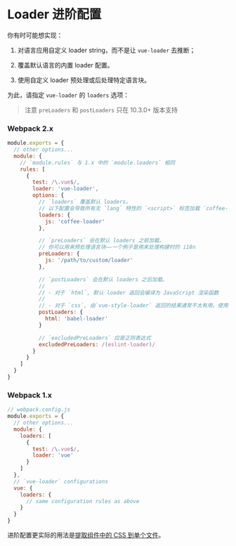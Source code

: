 # Loader 进阶配置

你有时可能想实现：

1. 对语言应用自定义 loader string，而不是让 `vue-loader` 去推断；

2. 覆盖默认语言的内置 loader 配置。

3. 使用自定义 loader 预处理或后处理特定语言块。

为此，请指定 `vue-loader` 的 `loaders` 选项：

> 注意 `preLoaders` 和 `postLoaders` 只在 10.3.0+ 版本支持

### Webpack 2.x

``` js
module.exports = {
  // other options...
  module: {
    // `module.rules` 与 1.x 中的 `module.loaders` 相同
    rules: [
      {
        test: /\.vue$/,
        loader: 'vue-loader',
        options: {
          // `loaders` 覆盖默认 loaders。
          // 以下配置会导致所有无 `lang` 特性的 `<script>` 标签加载 `coffee-loader`
          loaders: {
            js: 'coffee-loader'
          },

          // `preLoaders` 会在默认 loaders 之前加载。
          // 你可以用来预处理语言块——一个例子是用来处理构建时的 i18n
          preLoaders: {
            js: '/path/to/custom/loader'
          },

          // `postLoaders` 会在默认 loaders 之后加载。
          //
          // - 对于 `html`, 默认 loader 返回会编译为 JavaScript 渲染函数
          //
          // - 对于 `css`, 由`vue-style-loader` 返回的结果通常不太有用。使用 PostCSS 插件将会是更好的选择。
          postLoaders: {
            html: 'babel-loader'
          }

          // `excludedPreLoaders` 应是正则表达式
          excludedPreLoaders: /(eslint-loader)/
        }
      }
    ]
  }
}
```

### Webpack 1.x

``` js
// webpack.config.js
module.exports = {
  // other options...
  module: {
    loaders: [
      {
        test: /\.vue$/,
        loader: 'vue'
      }
    ]
  },
  // `vue-loader` configurations
  vue: {
    loaders: {
      // same configuration rules as above
    }
  }
}
```

进阶配置更实际的用法是[提取组件中的 CSS 到单个文件](./extract-css.md)。
